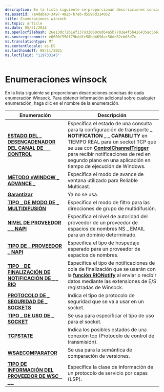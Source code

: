 ```yaml
---
description: En la lista siguiente se proporcionan descripciones concisas de cada enumeración Winsock. Para obtener información adicional sobre cualquier enumeración, haga clic en el nombre de la enumeración.
ms.assetid: 7a4daba0-3497-482b-b7eb-d5596d314062
title: Enumeraciones winsock
ms.topic: article
ms.date: 05/31/2018
ms.openlocfilehash: 26e13dc72b1ef137832060c8d64a5b7702e4f5b426435ac5661dab95b44b9a89
ms.sourcegitcommit: e6600f550f79bddfe58bd4696ac50dd52cb03d7e
ms.translationtype: MT
ms.contentlocale: es-ES
ms.lasthandoff: 08/11/2021
ms.locfileid: "119733145"
---
```

# <a name="winsock-enumerations"></a>Enumeraciones winsock

En la lista siguiente se proporcionan descripciones concisas de cada enumeración Winsock. Para obtener información adicional sobre cualquier enumeración, haga clic en el nombre de la enumeración.

| Enumeración | Descripción |
|-|-|
| [**ESTADO DEL \_ DESENCADENADOR DEL CANAL DE \_ \_ CONTROL**](/windows/win32/api/mstcpip/ne-mstcpip-control_channel_trigger_status) | Especifica el estado de una consulta para la configuración de transporte **\_ NOTIFICATION \_ \_ CAPABILITY** en TIEMPO REAL para un socket TCP que se usa con [**ControlChannelTrigger**](/uwp/api/Windows.Networking.Sockets.ControlChannelTrigger) para recibir notificaciones de red en segundo plano en una aplicación en tiempo de ejecución de Windows. |
| [**MÉTODO eWINDOW \_ ADVANCE \_**](/windows/win32/api/wsrm/ne-wsrm-ewindow_advance_method) | Especifica el modo de avance de ventana utilizado para Reliable Multicast. |
| [**Garantizar**](./guarantee-2.md) | Ya no se usa. |
| [**TIPO \_ DE MODO DE \_ MULTIDIFUSIÓN**](/windows/win32/api/ws2ipdef/ne-ws2ipdef-multicast_mode_type) | Especifica el modo de filtro para las direcciones de grupo de multidifusión. |
| [**NIVEL DE PROVEEDOR \_ \_ NAPI**](/windows/win32/api/nsemail/ne-nsemail-napi_provider_level) | Especifica el nivel de autoridad del proveedor de un proveedor de espacios de nombres NS \_ EMAIL para un dominio determinado. |
| [**TIPO DE \_ PROVEEDOR \_ NAPI**](/windows/win32/api/nsemail/ne-nsemail-napi_provider_type) | Especifica el tipo de hospedaje esperado para un proveedor de espacios de nombres. |
| [**TIPO \_ DE FINALIZACIÓN DE NOTIFICACIÓN DE \_ \_ RIO**](/windows/win32/api/mswsock/ne-mswsock-rio_notification_completion_type) | Especifica el tipo de notificaciones de cola de finalización que se usarán con la [**función RIONotify**](/windows/win32/api/mswsock/nc-mswsock-lpfn_rionotify) al enviar o recibir datos mediante las extensiones de E/S registradas de Winsock. |
| [**PROTOCOLO DE \_ SEGURIDAD DE \_ SOCKETS**](/windows/win32/api/mstcpip/ne-mstcpip-socket_security_protocol) | Indica el tipo de protocolo de seguridad que se va a usar en un socket. |
| [**TIPO \_ DE USO DE \_ SOCKET**](/windows/win32/api/Mstcpip/ne-mstcpip-socket_usage_type) | Se usa para especificar el tipo de uso para el socket. |
| [**TCPSTATE**](/windows/win32/api/mstcpip/ne-mstcpip-tcpstate) | Indica los posibles estados de una conexión tcp (Protocolo de control de transmisión). |
| [**WSAECOMPARATOR**](/windows/win32/api/Winsock2/ne-winsock2-wsaecomparator) | Se usa para la semántica de comparación de versiones. |
| [**TIPO DE INFORMACIÓN DEL PROVEEDOR DE WSC \_ \_ \_**](/windows/win32/api/ws2spi/ne-ws2spi-wsc_provider_info_type) | Especifica la clase de información de un protocolo de servicio por capas (LSP). |
